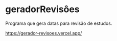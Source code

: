 # geradorRevisôes
Programa que gera datas para revisão de estudos.


https://gerador-revisoes.vercel.app/
